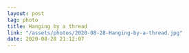 ```yaml
---
layout: post
tag: photo
title: Hanging by a thread
link: "/assets/photos/2020-08-28-Hanging-by-a-thread.jpg"
date: 2020-08-28 21:12:07
---
```

